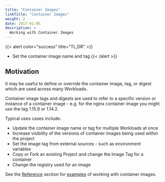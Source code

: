 ```yaml
---
title: "Container Images"
linkTitle: "Container Images"
weight: 2
date: 2017-01-05
description: >
  Working with Container Images
---
```


{{< alert color="success" title="TL;DR" >}}
- Set the container image name and tag
{{< /alert >}}

## Motivation
It may be useful to define or override the container image, tag, or digest which are used across many Workloads.

Container image tags and digests are used to refer to a specific version or instance of a container image - e.g. for the nginx container image you might use the tag 1.15.9 or 1.14.2.

Typical uses cases include:
- Update the container image name or tag for multiple Workloads at once
- Increase visibility of the versions of container images being used within the project
- Set the image tag from external sources - such as environment variables
- Copy or Fork an existing Project and change the Image Tag for a container
- Change the registry used for an image

See the [Reference](/docs/reference/) section for [examples](/docs/reference/api/kustomization-file/images/) of working with container images.
